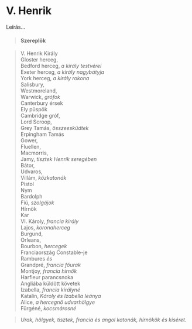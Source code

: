 <!-- ======================================================================
--- Search engine
title:          V. Henrik
keywords:       V. Henrik, királydráma
description:    William Shakespeare: V. Henrik.
--- Menu system
order:          50
text:           V. Henrik
hidden:         false
umbel:          false
--- Page properties
id:             /histories/henry-v
document:       
layout:         layout-2-left
$-left:         play-list
searchable:     true
======================================================================= -->

# V. Henrik

Leírás...

>   #### Szereplők
    
>   V. Henrik Király  
    Gloster herceg,  
    Bedford herceg, _a király testvérei_  
    Exeter herceg, _a király nagybátyja_  
    York herceg, _a király rokona_  
    Salisbury,  
    Westmoreland,  
    Warwick, _grófok_  
    Canterbury érsek    
    Ely püspök  
    Cambridge gróf,  
    Lord Scroop,  
    Grey Tamás, _összeesküdtek_  
    Erpingham Tamás  
    Gower,  
    Fluellen,  
    Macmorris,  
    Jamy, _tisztek Henrik seregében_  
    Bátor,  
    Udvaros,  
    Villám, _közkatonák_  
    Pistol  
    Nym  
    Bardolph  
    Fiú, _szolgájok_  
    Hírnök  
    Kar  
    VI. Károly, _francia király_  
    Lajos, _koronaherceg_  
    Burgund,  
    Orleans,  
    Bourbon,  _hercegek_  
    Franciaország Constable-je  
    Rambures _és_  
    Grandpré, _francia főurak_  
    Montjoy, _francia hírnök_  
    Harfleur parancsnoka  
    Angliába küldött követek  
    Izabella, _francia királyné_  
    Katalin, _Károly és Izabella leánya_  
    Alice, _a hercegnő udvarhölgye_  
    Fürgéné, _kocsmárosné_
    
>   _Urak, hölgyek, tisztek, francia és angol katonák, hírnökök és kiséret._

